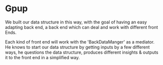 # Gpup
We built our data structure in this way, with the goal of having an easy adapting back end, a back end which
can deal and work with different front Ends.
 
Each kind of front end will work with the 'BackDataManger' as a mediator. He knows to start our data structure
by getting inputs by a few different ways, he questions the data structure, produces different insights & outputs
it to the front end in a simplified way.
